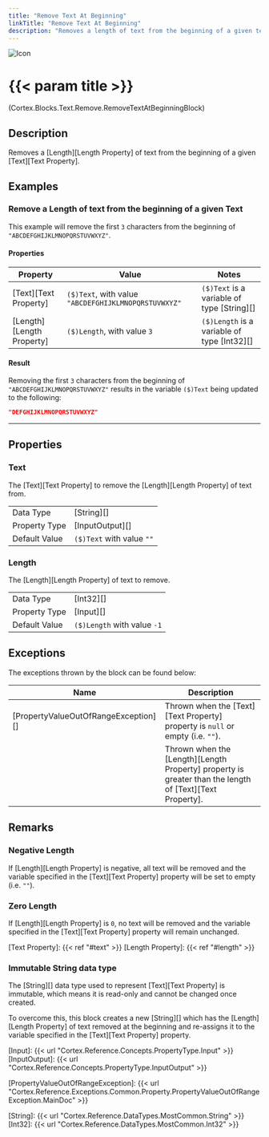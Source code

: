 ```yaml
---
title: "Remove Text At Beginning"
linkTitle: "Remove Text At Beginning"
description: "Removes a length of text from the beginning of a given text."
---
```


![Icon](/blocks/text-remove-block-icon.png)

# {{< param title >}}

<p class="namespace">(Cortex.Blocks.Text.Remove.RemoveTextAtBeginningBlock)</p>

## Description

Removes a [Length][Length Property] of text from the beginning of a given [Text][Text Property].

## Examples

### Remove a Length of text from the beginning of a given Text

This example will remove the first `3` characters from the beginning of `"ABCDEFGHIJKLMNOPQRSTUVWXYZ"`.

#### Properties

| Property           | Value                     | Notes                                    |
|--------------------|---------------------------|------------------------------------------|
| [Text][Text Property] | `($)Text`, with value `"ABCDEFGHIJKLMNOPQRSTUVWXYZ"` | `($)Text` is a variable of type [String][] |
| [Length][Length Property] | `($)Length`, with value `3` | `($)Length` is a variable of type [Int32][] |

#### Result

Removing the first `3` characters from the beginning of `"ABCDEFGHIJKLMNOPQRSTUVWXYZ"` results in the variable `($)Text` being updated to the following:

```json
"DEFGHIJKLMNOPQRSTUVWXYZ"
```

***

## Properties

### Text

The [Text][Text Property] to remove the [Length][Length Property] of text from.  
  
| | |
|--------------------|---------------------------|
| Data Type | [String][] |
| Property Type | [InputOutput][] |
| Default Value | `($)Text` with value `""` |

### Length

The [Length][Length Property] of text to remove.

| | |
|--------------------|---------------------------|
| Data Type | [Int32][] |
| Property Type | [Input][] |
| Default Value | `($)Length` with value `-1` |

## Exceptions

The exceptions thrown by the block can be found below:

| Name     | Description |
|----------|----------|
| [PropertyValueOutOfRangeException][] | Thrown when the [Text][Text Property] property is `null` or empty (i.e. `""`). |
| | Thrown when the [Length][Length Property] property is greater than the length of [Text][Text Property]. |

## Remarks

### Negative Length

If [Length][Length Property] is negative, all text will be removed and the variable specified in the [Text][Text Property] property will be set to empty (i.e. `""`).

### Zero Length

If [Length][Length Property] is `0`, no text will be removed and the variable specified in the [Text][Text Property] property will remain unchanged.

[Text Property]: {{< ref "#text" >}}
[Length Property]: {{< ref "#length" >}}

### Immutable String data type

The [String][] data type used to represent [Text][Text Property] is immutable, which means it is read-only and cannot be changed once created.

To overcome this, this block creates a new [String][] which has the [Length][Length Property] of text removed at the beginning and re-assigns it to the variable specified in the [Text][Text Property] property.

[Input]: {{< url "Cortex.Reference.Concepts.PropertyType.Input" >}}
[InputOutput]: {{< url "Cortex.Reference.Concepts.PropertyType.InputOutput" >}}

[PropertyValueOutOfRangeException]: {{< url "Cortex.Reference.Exceptions.Common.Property.PropertyValueOutOfRangeException.MainDoc" >}}

[String]: {{< url "Cortex.Reference.DataTypes.MostCommon.String" >}}
[Int32]: {{< url "Cortex.Reference.DataTypes.MostCommon.Int32" >}}
